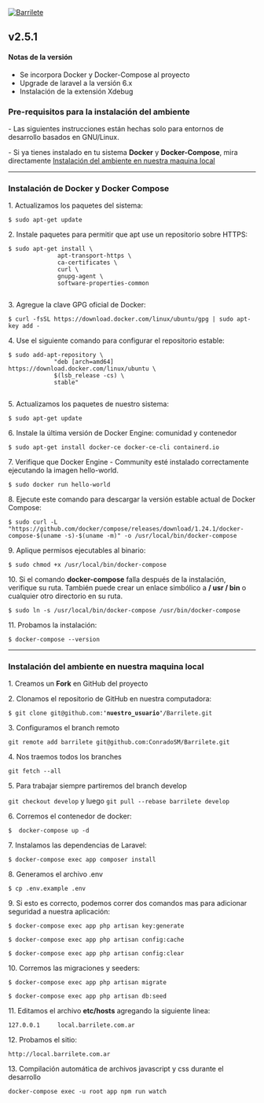 <div>
    <a href="https://barrilete.com.ar/"><img alt="Barrilete" src="https://barrilete.com.ar/svg/logo_barrilete.svg"></a>
    <h2>v2.5.1</h2>
    <h4>Notas de la versión</h4>
    <ul>
        <li>Se incorpora Docker y Docker-Compose al proyecto</li>
        <li>Upgrade de laravel a la versión 6.x</li>
        <li>Instalación de la extensión Xdebug</li>
    </ul>
    <h3>Pre-requisitos para la instalación del ambiente</h3>
    <p>- Las siguientes instrucciones están hechas solo para entornos de desarrollo basados en GNU/Linux.</p>
    <p>- Si ya tienes instalado en tu sistema <b>Docker</b> y <b>Docker-Compose</b>, mira directamente <a href="#ambiente">Instalación del ambiente en nuestra maquina local</a></p>
    <hr>
    <h3>Instalación de Docker y Docker Compose</h3>
    <p>1. Actualizamos los paquetes del sistema:</p>
    <p><code>$ sudo apt-get update</code></p>
    <p>2. Instale paquetes para permitir que apt use un repositorio sobre HTTPS:</p>
    <p><code>$ sudo apt-get install \
              apt-transport-https \
              ca-certificates \
              curl \
              gnupg-agent \
              software-properties-common
    </code></p>
    <p>3. Agregue la clave GPG oficial de Docker:</p>
    <p><code>$ curl -fsSL https://download.docker.com/linux/ubuntu/gpg | sudo apt-key add -</code></p>
    <p>4. Use el siguiente comando para configurar el repositorio estable:</p>
    <p><code>$ sudo add-apt-repository \
             "deb [arch=amd64] https://download.docker.com/linux/ubuntu \
             $(lsb_release -cs) \
             stable"
    </code></p>
    <p>5. Actualizamos los paquetes de nuestro sistema:</p>
    <p><code>$ sudo apt-get update</code></p>
    <p>6. Instale la última versión de Docker Engine: comunidad y contenedor</p>
    <p><code>$ sudo apt-get install docker-ce docker-ce-cli containerd.io</code></p>
    <p>7. Verifique que Docker Engine - Community esté instalado correctamente ejecutando la imagen hello-world.</p>
    <p><code>$ sudo docker run hello-world</code></p>
    <p>8. Ejecute este comando para descargar la versión estable actual de Docker Compose:</p>
    <p><code>$ sudo curl -L "https://github.com/docker/compose/releases/download/1.24.1/docker-compose-$(uname -s)-$(uname -m)" -o /usr/local/bin/docker-compose</code></p>
    <p>9. Aplique permisos ejecutables al binario:</p>
    <p><code>$ sudo chmod +x /usr/local/bin/docker-compose</code></p>
    <p>10. Si el comando <b>docker-compose</b> falla después de la instalación, verifique su ruta. También puede crear un enlace simbólico a <b>/ usr / bin</b> o cualquier otro directorio en su ruta.</p>
    <p><code>$ sudo ln -s /usr/local/bin/docker-compose /usr/bin/docker-compose</code></p>
    <p>11. Probamos la instalación:</p>
    <p><code>$ docker-compose --version</code></p>
    <hr>
    <h3 id="ambiente">Instalación del ambiente en nuestra maquina local</h3>
    <p>1. Creamos un <b>Fork</b> en GitHub del proyecto</p>
    <p>2. Clonamos el repositorio de GitHub en nuestra computadora:</p>
    <p><code>$ git clone git@github.com:<b>'nuestro_usuario'</b>/Barrilete.git</code></p>
    <p>3. Configuramos el branch remoto</p>
    <p><code>git remote add barrilete git@github.com:ConradoSM/Barrilete.git</code></p>
    <p>4. Nos traemos todos los branches</p>
    <p><code>git fetch --all</code></p>
    <p>5. Para trabajar siempre partiremos del branch develop</p>
    <p><code>git checkout develop</code> y luego <code>git pull --rebase barrilete develop</code></p>
    <p>6. Corremos el contenedor de docker:</p>
    <p><code>$	docker-compose up -d</code></p>
    <p>7. Instalamos las dependencias de Laravel:</p>
    <p><code>$ docker-compose exec app composer install</code></p>
    <p>8. Generamos el archivo .env</p>
    <p><code>$ cp .env.example .env</code></p>
    <p>9. Si esto es correcto, podemos correr dos comandos mas para adicionar seguridad a nuestra aplicación:</p>
    <p><code>$ docker-compose exec app php artisan key:generate</code></p>
    <p><code>$ docker-compose exec app php artisan config:cache</code></p>
    <p><code>$ docker-compose exec app php artisan config:clear</code></p>
    <p>10. Corremos las migraciones y seeders:</p>
    <p><code>$ docker-compose exec app php artisan migrate</code></p>
    <p><code>$ docker-compose exec app php artisan db:seed</code></p>
    <p>11. Editamos el archivo <b>etc/hosts</b> agregando la siguiente línea:</p>
    <p><code>127.0.0.1     local.barrilete.com.ar</code></p>
    <p>12. Probamos el sitio:</p>
    <p><code>http://local.barrilete.com.ar</code></p>
    <p>13. Compilación automática de archivos javascript y css durante el desarrollo</p>
    <code>docker-compose exec -u root app npm run watch</code>
</div>

